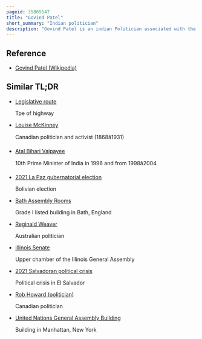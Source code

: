 ```yaml
---
pageid: 35865547
title: "Govind Patel"
short_summary: "Indian politician"
description: "Govind Patel is an indian Politician associated with the Bharatiya Janata Party. He was the State Minister for Energy - Petrochemicals and Science - Technology. He is a Member of Legislative Assembly from Rajkot South Constituency in Gujarat for its 12th, 13th and 14th legislative Assembly."
---
```


## Reference

- [Govind Patel (Wikipedia)](https://en.wikipedia.org/?curid=35865547)

## Similar TL;DR

- [Legislative route](/tldr/en/legislative-route)

  Tpe of highway

- [Louise McKinney](/tldr/en/louise-mckinney)

  Canadian politician and activist (1868â1931)

- [Atal Bihari Vajpayee](/tldr/en/atal-bihari-vajpayee)

  10th Prime Minister of India in 1996 and from 1998â2004

- [2021 La Paz gubernatorial election](/tldr/en/2021-la-paz-gubernatorial-election)

  Bolivian election

- [Bath Assembly Rooms](/tldr/en/bath-assembly-rooms)

  Grade I listed building in Bath, England

- [Reginald Weaver](/tldr/en/reginald-weaver)

  Australian politician

- [Illinois Senate](/tldr/en/illinois-senate)

  Upper chamber of the Illinois General Assembly

- [2021 Salvadoran political crisis](/tldr/en/2021-salvadoran-political-crisis)

  Political crisis in El Salvador

- [Rob Howard (politician)](/tldr/en/rob-howard-politician)

  Canadian politician

- [United Nations General Assembly Building](/tldr/en/united-nations-general-assembly-building)

  Building in Manhattan, New York
